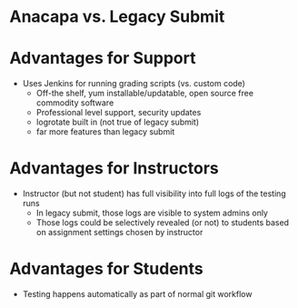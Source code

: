 # Anacapa vs. Legacy Submit

# Advantages for Support

* Uses Jenkins for running grading scripts (vs. custom code)
    * Off-the shelf, yum installable/updatable, open source free commodity software
    * Professional level support, security updates
    * logrotate built in (not true of legacy submit)
    * far more features than legacy submit

# Advantages for Instructors

* Instructor (but not student) has full visibility into full logs of the testing runs
    * In legacy submit, those logs are visible to system admins only
    * Those logs could be selectively revealed (or not) to students based on assignment settings chosen by instructor
   
   
# Advantages for Students

* Testing happens automatically as part of normal git workflow
